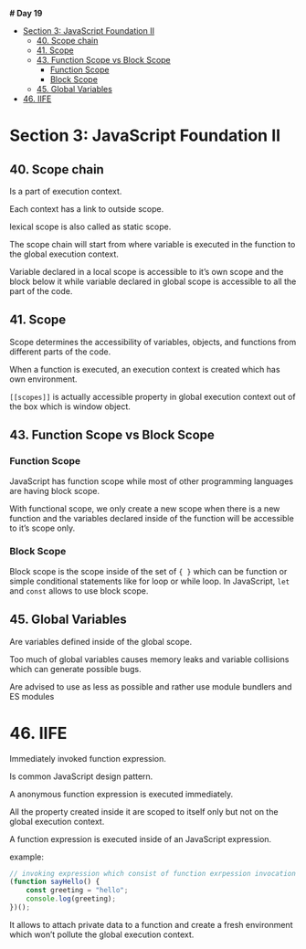 **# Day 19**

- [Section 3: JavaScript Foundation II](#section-3-javascript-foundation-ii)
  - [40. Scope chain](#40-scope-chain)
  - [41. Scope](#41-scope)
  - [43. Function Scope vs Block Scope](#43-function-scope-vs-block-scope)
    - [Function Scope](#function-scope)
    - [Block Scope](#block-scope)
  - [45. Global Variables](#45-global-variables)
- [46. IIFE](#46-iife)

# Section 3: JavaScript Foundation II

## 40. Scope chain

Is a part of execution context.

Each context has a link to outside scope.

lexical scope is also called as static scope.

The scope chain will start from where variable is executed in the function to the global execution context.

Variable declared in a local scope is accessible to it’s own scope and the block below it while variable declared in global scope is accessible to all the part of the code.

## 41. Scope

Scope determines the accessibility of variables, objects, and functions from different parts of the code.

When a function is executed, an execution context is created which has own environment.

`[[scopes]]` is actually accessible property in global execution context out of the box which is window object.

## 43. Function Scope vs Block Scope

### Function Scope

JavaScript has function scope while most of other programming languages are having block scope.

With functional scope, we only create a new scope when there is a new function and the variables declared inside of the function will be accessible to it’s scope only.

### Block Scope

Block scope is the scope inside of the set of `{ }` which can be function or simple conditional statements like for loop or while loop. In JavaScript, `let` and `const` allows to use block scope.

## 45. Global Variables

Are variables defined inside of the global scope.

Too much of global variables causes memory leaks and variable collisions which can generate possible bugs.

Are advised to use as less as possible and rather use module bundlers and ES modules

# 46. IIFE

Immediately invoked function expression.

Is common JavaScript design pattern.

A anonymous function expression is executed immediately.

All the property created inside it are scoped to itself only but not on the global execution context.

A function expression is executed inside of an JavaScript expression.

example:

```jsx
// invoking expression which consist of function exrpession invocation
(function sayHello() {
	const greeting = "hello";
	console.log(greeting);
})();
```

It allows to attach private data to a function and create a fresh environment which won’t pollute the global execution context.

